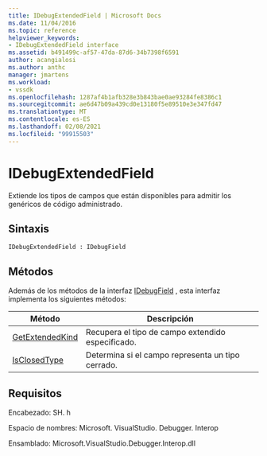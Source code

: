```yaml
---
title: IDebugExtendedField | Microsoft Docs
ms.date: 11/04/2016
ms.topic: reference
helpviewer_keywords:
- IDebugExtendedField interface
ms.assetid: b491499c-af57-47da-87d6-34b7398f6591
author: acangialosi
ms.author: anthc
manager: jmartens
ms.workload:
- vssdk
ms.openlocfilehash: 1287af4b1afb328e3b843bae0ae93284fe8386c1
ms.sourcegitcommit: ae6d47b09a439cd0e13180f5e89510e3e347fd47
ms.translationtype: MT
ms.contentlocale: es-ES
ms.lasthandoff: 02/08/2021
ms.locfileid: "99915503"
---
```

# <a name="idebugextendedfield"></a>IDebugExtendedField
Extiende los tipos de campos que están disponibles para admitir los genéricos de código administrado.

## <a name="syntax"></a>Sintaxis

```
IDebugExtendedField : IDebugField
```

## <a name="methods"></a>Métodos
 Además de los métodos de la interfaz [IDebugField](../../../extensibility/debugger/reference/idebugfield.md) , esta interfaz implementa los siguientes métodos:

|Método|Descripción|
|------------|-----------------|
|[GetExtendedKind](../../../extensibility/debugger/reference/idebugextendedfield-getextendedkind.md)|Recupera el tipo de campo extendido especificado.|
|[IsClosedType](../../../extensibility/debugger/reference/idebugextendedfield-isclosedtype.md)|Determina si el campo representa un tipo cerrado.|

## <a name="requirements"></a>Requisitos
 Encabezado: SH. h

 Espacio de nombres: Microsoft. VisualStudio. Debugger. Interop

 Ensamblado: Microsoft.VisualStudio.Debugger.Interop.dll
